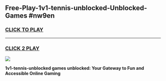 
## Free-Play-1v1-tennis-unblocked-Unblocked-Games #nw9en
<h3>
<a href="https://news.freeplayer.one?title=1v1-tennis-unblocked&ref=8M">CLICK TO PLAY</a></h3>
<hr>

<h3>
<a href="https://news.freeplayer.one?title=1v1-tennis-unblocked&ref=8M">CLICK 2 PLAY</a>
  
</h3>

<a href="https://news.freeplayer.one?title=1v1-tennis-unblocked&ref=8M"><img src="https://clearcache.store/games.png"></a>


**1v1-tennis-unblocked games unblocked: Your Gateway to Fun and Accessible Online Gaming**
